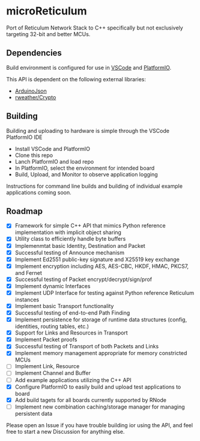 # microReticulum

Port of Reticulum Network Stack to C++ specifically but not exclusively targeting 32-bit and better MCUs.

## Dependencies

Build environment is configured for use in [VSCode](https://code.visualstudio.com/) and [PlatformIO](https://platformio.org/).

This API is dependent on the following external libraries:
- [ArduinoJson](https://github.com/bblanchon/ArduinoJson)
- [rweather/Crypto](https://github.com/rweather/arduinolibs)

## Building

Building and uploading to hardware is simple through the VSCode PlatformIO IDE
- Install VSCode and PlatformIO
- Clone this repo
- Lanch PlatformIO and load repo
- In PlatformIO, select the environment for intended board
- Build, Upload, and Monitor to observe application logging

Instructions for command line builds and building of individual example applications coming soon.

## Roadmap

- [x] Framework for simple C++ API that mimics Python reference implementation with implicit object sharing
- [x] Utility class to efficiently handle byte buffers
- [x] Implemenmtat basic Identity, Destination and Packet
- [x] Successful testing of Announce mechanism
- [x] Implement Ed2551 public-key signature and X25519 key exchange
- [x] Implement encryption including AES, AES-CBC, HKDF, HMAC, PKCS7, and Fernet
- [x] Successful testing of Packet encrypt/decrypt/sign/prof
- [x] Implement dynamic Interfaces
- [x] Implement UDP Interface for testing against Python reference Reticulum instances
- [x] Implement basic Transport functionality
- [x] Successful testing of end-to-end Path Finding
- [x] Implement persistence for storage of runtime data structures (config, identities, routing tables, etc.)
- [x] Support for Links and Resources in Transport
- [x] Implement Packet proofs
- [x] Successful testing of Transport of both Packets and Links
- [x] Implement memory management appropriate for memory constricted MCUs
- [ ] Implement Link, Resource
- [ ] Implement Channel and Buffer
- [ ] Add example applications utilizing the C++ API
- [x] Configure PlatformIO to easily build and upload test applications to board
- [x] Add build tagets for all boards currently supported by RNode
- [ ] Implement new combination caching/storage manager for managing persistent data

Please open an Issue if you have trouble building ior using the API, and feel free to start a new Discussion for anything else.

